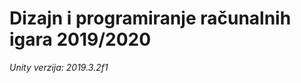 # Dizajn i programiranje računalnih igara 2019/2020

*Unity verzija: 2019.3.2f1*


<!--

### 1. vježba
Implementacija [Roll-a-ball](https://learn.unity.com/project/roll-a-ball-tutorial) igre

-->

<!--

### 2. vježba

-->


<!--

### 3. vježba

-->



<!--

### 4. vježba

-->

<!--

### 5. vježba

-->

<!--

### 6. vježba

-->

<!--

### 7. vježba

-->

<!--

### 8. vježba

-->

<!--

### 9. vježba

-->

<!--

### 10. vježba

-->

<!--

### 11. vježba

-->

<!--

### 12. vježba

-->

<!--

### 13. vježba

-->

<!--

### 14. vježba

-->

<!--

### 15. vježba

-->
